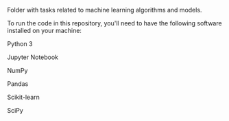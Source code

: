 Folder with tasks related to machine learning algorithms and models.

To run the code in this repository, you'll need to have the following software installed on your machine:

Python 3

Jupyter Notebook

NumPy

Pandas

Scikit-learn

SciPy
